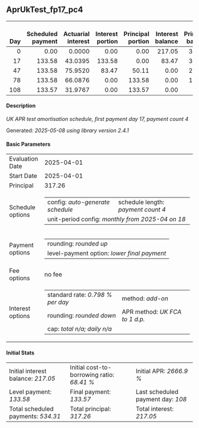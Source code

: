 <h2>AprUkTest_fp17_pc4</h2>
<table>
    <thead style="vertical-align: bottom;">
        <th style="text-align: right;">Day</th>
        <th style="text-align: right;">Scheduled payment</th>
        <th style="text-align: right;">Actuarial interest</th>
        <th style="text-align: right;">Interest portion</th>
        <th style="text-align: right;">Principal portion</th>
        <th style="text-align: right;">Interest balance</th>
        <th style="text-align: right;">Principal balance</th>
        <th style="text-align: right;">Total actuarial interest</th>
        <th style="text-align: right;">Total interest</th>
        <th style="text-align: right;">Total principal</th>
    </thead>
    <tr style="text-align: right;">
        <td class="ci00">0</td>
        <td class="ci01" style="white-space: nowrap;">0.00</td>
        <td class="ci02">0.0000</td>
        <td class="ci03">0.00</td>
        <td class="ci04">0.00</td>
        <td class="ci05">217.05</td>
        <td class="ci06">317.26</td>
        <td class="ci07">0.0000</td>
        <td class="ci08">0.00</td>
        <td class="ci09">0.00</td>
    </tr>
    <tr style="text-align: right;">
        <td class="ci00">17</td>
        <td class="ci01" style="white-space: nowrap;">133.58</td>
        <td class="ci02">43.0395</td>
        <td class="ci03">133.58</td>
        <td class="ci04">0.00</td>
        <td class="ci05">83.47</td>
        <td class="ci06">317.26</td>
        <td class="ci07">43.0395</td>
        <td class="ci08">133.58</td>
        <td class="ci09">0.00</td>
    </tr>
    <tr style="text-align: right;">
        <td class="ci00">47</td>
        <td class="ci01" style="white-space: nowrap;">133.58</td>
        <td class="ci02">75.9520</td>
        <td class="ci03">83.47</td>
        <td class="ci04">50.11</td>
        <td class="ci05">0.00</td>
        <td class="ci06">267.15</td>
        <td class="ci07">118.9915</td>
        <td class="ci08">217.05</td>
        <td class="ci09">50.11</td>
    </tr>
    <tr style="text-align: right;">
        <td class="ci00">78</td>
        <td class="ci01" style="white-space: nowrap;">133.58</td>
        <td class="ci02">66.0876</td>
        <td class="ci03">0.00</td>
        <td class="ci04">133.58</td>
        <td class="ci05">0.00</td>
        <td class="ci06">133.57</td>
        <td class="ci07">185.0791</td>
        <td class="ci08">217.05</td>
        <td class="ci09">183.69</td>
    </tr>
    <tr style="text-align: right;">
        <td class="ci00">108</td>
        <td class="ci01" style="white-space: nowrap;">133.57</td>
        <td class="ci02">31.9767</td>
        <td class="ci03">0.00</td>
        <td class="ci04">133.57</td>
        <td class="ci05">0.00</td>
        <td class="ci06">0.00</td>
        <td class="ci07">217.0558</td>
        <td class="ci08">217.05</td>
        <td class="ci09">317.26</td>
    </tr>
</table>
<h4>Description</h4>
<p><i>UK APR test amortisation schedule, first payment day 17, payment count 4</i></p>
<p>Generated: <i>2025-05-08 using library version 2.4.1</i></p>
<h4>Basic Parameters</h4>
<table>
    <tr>
        <td>Evaluation Date</td>
        <td>2025-04-01</td>
    </tr>
    <tr>
        <td>Start Date</td>
        <td>2025-04-01</td>
    </tr>
    <tr>
        <td>Principal</td>
        <td>317.26</td>
    </tr>
    <tr>
        <td>Schedule options</td>
        <td>
            <table>
                <tr>
                    <td>config: <i>auto-generate schedule</i></td>
                    <td>schedule length: <i><i>payment count</i> 4</i></td>
                </tr>
                <tr>
                    <td colspan="2" style="white-space: nowrap;">unit-period config: <i>monthly from 2025-04 on 18</i></td>
                </tr>
            </table>
        </td>
    </tr>
    <tr>
        <td>Payment options</td>
        <td>
            <table>
                <tr>
                    <td>rounding: <i>rounded up</i></td>
                </tr>
                <tr>
                    <td>level-payment option: <i>lower&nbsp;final&nbsp;payment</i></td>
                </tr>
            </table>
        </td>
    </tr>
    <tr>
        <td>Fee options</td>
        <td>no fee
        </td>
    </tr>
    <tr>
        <td>Interest options</td>
        <td>
            <table>
                <tr>
                    <td>standard rate: <i>0.798 % per day</i></td>
                    <td>method: <i>add-on</i></td>
                </tr>
                <tr>
                    <td>rounding: <i>rounded down</i></td>
                    <td>APR method: <i>UK FCA to 1 d.p.</i></td>
                </tr>
                <tr>
                    <td colspan="2">cap: <i>total <i>n/a</i>; daily <i>n/a</i></td>
                </tr>
            </table>
        </td>
    </tr>
</table>
<h4>Initial Stats</h4>
<table>
    <tr>
        <td>Initial interest balance: <i>217.05</i></td>
        <td>Initial cost-to-borrowing ratio: <i>68.41 %</i></td>
        <td>Initial APR: <i>2666.9 %</i></td>
    </tr>
    <tr>
        <td>Level payment: <i>133.58</i></td>
        <td>Final payment: <i>133.57</i></td>
        <td>Last scheduled payment day: <i>108</i></td>
    </tr>
    <tr>
        <td>Total scheduled payments: <i>534.31</i></td>
        <td>Total principal: <i>317.26</i></td>
        <td>Total interest: <i>217.05</i></td>
    </tr>
</table>